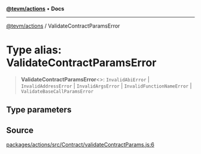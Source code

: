 [**@tevm/actions**](../README.md) • **Docs**

***

[@tevm/actions](../globals.md) / ValidateContractParamsError

# Type alias: ValidateContractParamsError

> **ValidateContractParamsError**\<\>: `InvalidAbiError` \| `InvalidAddressError` \| `InvalidArgsError` \| `InvalidFunctionNameError` \| `ValidateBaseCallParamsError`

## Type parameters

## Source

[packages/actions/src/Contract/validateContractParams.js:6](https://github.com/evmts/tevm-monorepo/blob/main/packages/actions/src/Contract/validateContractParams.js#L6)
